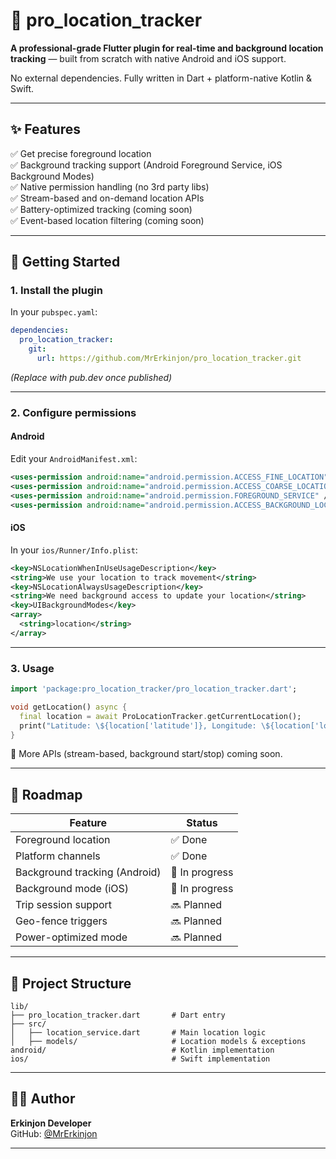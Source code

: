 # 📍 pro_location_tracker

**A professional-grade Flutter plugin for real-time and background location tracking** — built from scratch with native Android and iOS support.

No external dependencies. Fully written in Dart + platform-native Kotlin & Swift.

---

## ✨ Features

✅ Get precise foreground location  
✅ Background tracking support (Android Foreground Service, iOS Background Modes)  
✅ Native permission handling (no 3rd party libs)  
✅ Stream-based and on-demand location APIs  
✅ Battery-optimized tracking (coming soon)  
✅ Event-based location filtering (coming soon)

---

## 🚀 Getting Started

### 1. Install the plugin

In your `pubspec.yaml`:

```yaml
dependencies:
  pro_location_tracker:
    git:
      url: https://github.com/MrErkinjon/pro_location_tracker.git
```

*(Replace with pub.dev once published)*

---

### 2. Configure permissions

#### Android

Edit your `AndroidManifest.xml`:

```xml
<uses-permission android:name="android.permission.ACCESS_FINE_LOCATION" />
<uses-permission android:name="android.permission.ACCESS_COARSE_LOCATION" />
<uses-permission android:name="android.permission.FOREGROUND_SERVICE" />
<uses-permission android:name="android.permission.ACCESS_BACKGROUND_LOCATION" />
```

#### iOS

In your `ios/Runner/Info.plist`:

```xml
<key>NSLocationWhenInUseUsageDescription</key>
<string>We use your location to track movement</string>
<key>NSLocationAlwaysUsageDescription</key>
<string>We need background access to update your location</string>
<key>UIBackgroundModes</key>
<array>
  <string>location</string>
</array>
```

---

### 3. Usage

```dart
import 'package:pro_location_tracker/pro_location_tracker.dart';

void getLocation() async {
  final location = await ProLocationTracker.getCurrentLocation();
  print("Latitude: \${location['latitude']}, Longitude: \${location['longitude']}");
}
```

📌 More APIs (stream-based, background start/stop) coming soon.

---

## 🔧 Roadmap

| Feature                    | Status    |
|---------------------------|-----------|
| Foreground location       | ✅ Done    |
| Platform channels         | ✅ Done    |
| Background tracking (Android) | 🔄 In progress |
| Background mode (iOS)     | 🔄 In progress |
| Trip session support      | 🔜 Planned |
| Geo-fence triggers        | 🔜 Planned |
| Power-optimized mode      | 🔜 Planned |

---

## 📁 Project Structure

```
lib/
├── pro_location_tracker.dart       # Dart entry
├── src/
│   ├── location_service.dart       # Main location logic
│   ├── models/                     # Location models & exceptions
android/                            # Kotlin implementation
ios/                                # Swift implementation
```

---

## 🧑‍💻 Author

**Erkinjon Developer**  
GitHub: [@MrErkinjon](https://github.com/MrErkinjon)  

---
